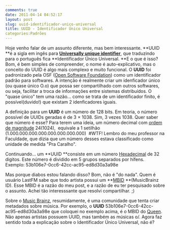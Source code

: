 ```yaml
---
comments: true
date: 2011-04-14 04:52:17
layout: post
slug: uuid-identificador-unico-universal
title: UUID - Identificador Único Universal
categories:Padrões
---
```


Hoje venho falar de um assunto diferente, mas bem interessante.
**UUID **é a sigla em ingês para **[Universally unique identifier](http://en.wikipedia.org/wiki/Universally_Unique_Identifier)**, que traduzindo para o português fica **Identificador Único Universal.
**E o que é isso?
Bom, é bem simples de compreender, o nome é auto-explicativo, mas o conceito do UUID é algo mais complexo e muito funcional.
O **UUID** foi padronizado pela OSF ([Open Software Foundation](http://en.wikipedia.org/wiki/Open_Software_Foundation)) como um identificador padrão para softwares.
A intenção é realmente criar um idenficador único (ou quase único O.o) que possa ser compartilhado com outros softwares, ou seja, facilitar a troca de informações entre sistemas distribuídos.
O "quase único" tem uma razão... como se trata de um identificador finito, é possível(duvido!) que existam 2 idenficadores iguais.<!-- more -->

A definição para um **UUID** é um número de 128 bits.
Em teoria, o número possível de UUIDs geradas é de 3 × 1038.
Sim, 3 vezes 1038. Quer saber que número é esse?
Para terem uma ideia, um número decimal com [ordem de magnitude](http://en.wikipedia.org/wiki/Orders_of_magnitude_(numbers)) 24(1024),  equivale a 1 setilhão (1.000.000.000.000.000.000.000.000)  #WTF!
Lembro do meu professor na Faculdade, que dizia que um número desses estava classificado como unidade de medida "Pra Caralho".

Continuando... um **UUID **consiste em um número [Hexadecimal](http://en.wikipedia.org/wiki/Hexadecimal) de 32 digitos. Este número é dividido em 5 grupos separados por hífens.
Exemplo: 53b106e7-0cc6-42cc-ac95-ed8d30a3a98e

Mas porque diabos estou falando disso?
Bom, não é "do nada". Quem é usuário LastFM sabe que todo artista possui um **[MBID](http://musicbrainz.org/doc/MBID) **(MusicBrainz ID).
Esse MBID é a razão do meu post, e a razão de eu ter pesquisado sobre o assunto.
Achei tão interesssante que resolvi compartilhar. ;)

Sobre o [Music Brainz](http://musicbrainz.org/), resumidamente, é uma comunidade que tenta criar metadados sobre música.
Por exemplo, o **UUID** 53b106e7-0cc6-42cc-ac95-ed8d30a3a98e que coloquei no exemplo acima, é o MBID do [Queen](http://www.last.fm/music/Queen).
Não apenas artistas possuem UUID, mas também as músicas o/.
Agora faz sentido toda a explicação sobre o Identificador Único Universal, não é?
